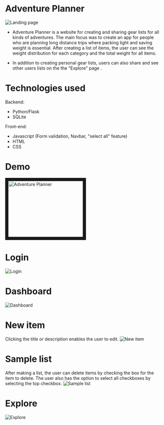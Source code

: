 # Adventure Planner
![Landing page](https://i.ibb.co/5YzTdWW/landingpage.jpg)

- Adventure Planner is a website for creating and sharing gear lists for all kinds of adventures. 
The main focus was to create an app for people who are planning long distance trips where packing light and saving weight is essential.
After creating a list of items, the user can see the weight distribution for each category and the total weight for all items.

- In addition to creating personal gear lists, users can also share and see other users lists on the the "Explore" page .

# Technologies used
Backend: 
- Python/Flask
- SQLite

Front-end:
- Javascript (Form validation, Navbar, "select all" feature)
- HTML
- CSS

# Demo
<a href="http://www.youtube.com/watch?feature=player_embedded&v=6SNhnDq3gXg
" target="_blank"><img src="http://img.youtube.com/vi/6SNhnDq3gXg/0.jpg" 
alt="Adventure Planner" width="240" height="180" border="10" /></a>

# Login
![Login](https://i.ibb.co/GTzjzqc/login.jpg)

# Dashboard
![Dashboard](https://i.ibb.co/17fg9CZ/dashboard.jpg)

# New item
Clicking the title or description enables the user to edit.
![New item](https://i.ibb.co/vHJ2Wmq/newitem2.jpg)

# Sample list
After making a list, the user can delete items by checking the box for the item to delete. The user also has the option to select all checkboxes by selecting the top checkbox.
![Sample list](https://i.ibb.co/CVvWV6Z/samplelist.jpg)

# Explore
![Explore](https://i.ibb.co/jTWCBND/explore.jpg)
